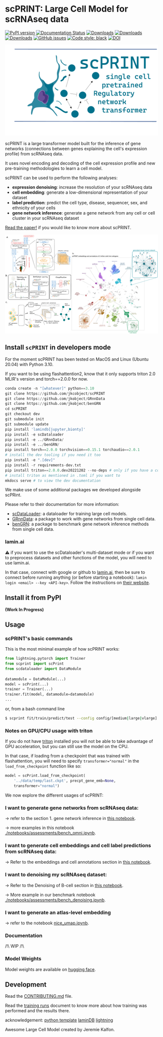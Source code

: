 
# scPRINT: Large Cell Model for scRNAseq data

[![PyPI version](https://badge.fury.io/py/scprint.svg)](https://badge.fury.io/py/scprint)
[![Documentation Status](https://readthedocs.org/projects/scprint/badge/?version=latest)](https://scprint.readthedocs.io/en/latest/?badge=latest)
[![Downloads](https://pepy.tech/badge/scprint)](https://pepy.tech/project/scprint)
[![Downloads](https://pepy.tech/badge/scprint/month)](https://pepy.tech/project/scprint)
[![Downloads](https://pepy.tech/badge/scprint/week)](https://pepy.tech/project/scprint)
[![GitHub issues](https://img.shields.io/github/issues/jkobject/scPRINT)](https://img.shields.io/github/issues/jkobject/scPRINT)
[![Code style: black](https://img.shields.io/badge/code%20style-black-000000.svg)](https://github.com/psf/black)
[![DOI](https://zenodo.org/badge/391909874.svg)]()

![logo](logo.png)

scPRINT is a large transformer model built for the inference of gene networks (connections between genes explaining the cell's expression profile) from scRNAseq data.

It uses novel encoding and decoding of the cell expression profile and new pre-training methodologies to learn a cell model.

scPRINT can be used to perform the following analyses:

- __expression denoising__: increase the resolution of your scRNAseq data
- __cell embedding__: generate a low-dimensional representation of your dataset
- __label prediction__: predict the cell type, disease, sequencer, sex, and ethnicity of your cells
- __gene network inference__: generate a gene network from any cell or cell cluster in your scRNAseq dataset

[Read the paper!]() if you would like to know more about scPRINT.

![figure1](figure1.png)

## Install `scPRINT` in developers mode

For the moment scPRINT has been tested on MacOS and Linux (Ubuntu 20.04) with Python 3.10.

If you want to be using flashattention2, know that it only supports triton 2.0 MLIR's version and torch==2.0.0 for now.


```python
conda create -n "[whatever]" python==3.10
git clone https://github.com/jkcobject/scPRINT
git clone https://github.com/jkobject/GRnnData
git clone https://github.com/jkobject/benGRN
cd scPRINT
git checkout dev
git submodule init
git submodule update
pip install 'lamindb[jupyter,bionty]'
pip install -e scDataloader
pip install -e ../GRnnData/
pip install -e ../benGRN/
pip install torch==2.0.0 torchvision==0.15.1 torchaudio==2.0.1
# install the dev tooling if you need it too
pip install -e ".[dev]"
pip install -r requirements-dev.txt
pip install triton==2.0.0.dev20221202 --no-deps # only if you have a compatible gpu (e.g. not available for apple GPUs for now, see https://github.com/triton-lang/triton?tab=readme-ov-file#compatibility)
# install triton as mentioned in .toml if you want to
mkdocs serve # to view the dev documentation
```

We make use of some additional packages we developed alongside scPRint.

Please refer to their documentation for more information:

- [scDataLoader](https://github.com/jkobject/scDataLoader): a dataloader for training large cell models.
- [GRnnData](https://github.com/cantinilab/GRnnData): a package to work with gene networks from single cell data.
- [benGRN](https://github.com/jkobject/benGRN): a package to benchmark gene network inference methods from single cell data.

### lamin.ai

⚠️ if you want to use the scDataloader's multi-dataset mode or if you want to preprocess datasets and other functions of the model, you will need to use lamin.ai.

In that case, connect with google or github to [lamin.ai](https://lamin.ai/login), then be sure to connect before running anything (or before starting a notebook): `lamin login <email> --key <API-key>`. Follow the instructions on [their website](https://docs.lamin.ai/guide).

## Install it from PyPI 

**(Work In Progress)**

<!---
If you want to use flashattention2, know that it only supports triton 2.0 MLIR's version and torch==2.0.0 for now.


```bash
pip install 'lamindb[jupyter,bionty]'
```

then install scPRINT

```bash
pip install scprint
```
> if you have a GPU that you want to use, you will benefit from flashattention. and you will have to do some more specific installs:

1. find the version of torch 2.0.0 / torchvision 0.15.0 / torchaudio 2.0.0 that match your nvidia drivers on the torch website.
2. apply the install command
3. do `pip install pytorch-fast-transformers torchtext==0.15.1`
4. do `pip install triton==2.0.0.dev20221202 --no-deps`

You should be good to go. You need those specific versions for everything to work...

This is not my fault, scream at nvidia :wink:
-->


## Usage

### scPRINT's basic commands

This is the most minimal example of how scPRINT works:

```py
from lightning.pytorch import Trainer
from scprint import scPrint
from scdataloader import DataModule

datamodule = DataModule(...)
model = scPrint(...)
trainer = Trainer(...)
trainer.fit(model, datamodule=datamodule)
...
```

or, from a bash command line

```bash
$ scprint fit/train/predict/test --config config/[medium|large|vlarge] ...
```

### Notes on GPU/CPU usage with triton

If you do not have [triton](https://triton-lang.org/main/python-api/triton.html) installed you will not be able to take advantage of GPU acceleration, but you can still use the model on the CPU.

In that case, if loading from a checkpoint that was trained with flashattention, you will need to specify `transformer="normal"` in the `load_from_checkpoint` function like so:

```python
model = scPrint.load_from_checkpoint(
    '../data/temp/last.ckpt', precpt_gene_emb=None,
    transformer="normal")
```

We now explore the different usages of scPRINT:

### I want to generate gene networks from scRNAseq data:

-> refer to the section 1. gene network inference in [this notebook](./notebooks/cancer_usecase.ipynb#).

-> more examples in this notebook [./notebooks/assessments/bench_omni.ipynb](./notebooks/assessments/bench_omni.ipynb).

### I want to generate cell embeddings and cell label predictions from scRNAseq data:

-> Refer to the embeddings and cell annotations section in [this notebook](./notebooks/cancer_usecase.ipynb).

### I want to denoising my scRNAseq dataset:

-> Refer to the Denoising of B-cell section in [this notebook](./notebooks/cancer_usecase.ipynb).

-> More example in our benchmark notebook [./notebooks/assessments/bench_denoising.ipynb](./notebooks/assessments/bench_denoising.ipynb).

### I want to generate an atlas-level embedding

-> refer to the notebook [nice_umap.ipynb](./figures/nice_umap.ipynb).

### Documentation

/!\ WIP /!\

<!-- 
for more information on usage please see the documentation in [https://www.jkobject.com/scPrint/](https://www.jkobject.com/scPrint/)

-->

### Model Weights

Model weights are available on [hugging face](https://huggingface.co/jkobject).

## Development

Read the [CONTRIBUTING.md](CONTRIBUTING.md) file.

Read the [training runs](https://wandb.ai/ml4ig/scprint_scale/reports/scPRINT-trainings--Vmlldzo4ODIxMjgx?accessToken=80metwx7b08hhourotpskdyaxiflq700xzmzymr6scvkp69agybt79l341tv68hp) document to know more about how training was performed and the results there.

acknowledgement:
[python template](https://github.com/rochacbruno/python-project-template)
[laminDB](https://lamin.ai/)
[lightning](https://lightning.ai/)

Awesome Large Cell Model created by Jeremie Kalfon.
